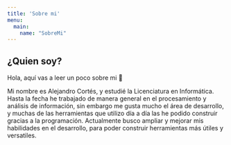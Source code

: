 ```yaml
---
title: 'Sobre mi'
menu:
  main:
    name: "SobreMi"
---
```


## ¿Quien soy?

Hola, aquí vas a leer un poco sobre mi 🤩

Mi nombre es Alejandro Cortés, y estudié la Licenciatura en Informática.
Hasta la fecha he trabajado de manera general en el procesamiento y análisis de información, sin embargo me gusta mucho el área de desarrollo, y muchas de las herramientas que utilizo día a día las he podido construir gracias a la programación.
Actualmente busco ampliar y mejorar mis habilidades en el desarrollo, para poder construir herramientas más útiles y versatiles.
